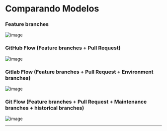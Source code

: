 # Comparando Modelos

### Feature branches

![image](https://github.com/AndreCoutinhom/devops_and_monitoring_study/assets/91290799/1463c047-6647-4088-87c2-07da7a3bb6cf)

### GitHub Flow (Feature branches + Pull Request)

![image](https://github.com/AndreCoutinhom/devops_and_monitoring_study/assets/91290799/87d85747-1f73-45f1-b698-30f04e7f77b8)

### Gitlab Flow (Feature branches + Pull Request + Environment branches)

![image](https://github.com/AndreCoutinhom/devops_and_monitoring_study/assets/91290799/7a5d8aa8-808e-427e-b2d8-15fd2c6511fd)

### Git Flow (Feature branches + Pull Request + Maintenance branches + historical branches)

![image](https://github.com/AndreCoutinhom/devops_and_monitoring_study/assets/91290799/218e8540-80d7-4edb-8b96-eec2f1f2c5a4)

---
